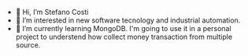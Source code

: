 - 👋 Hi, I’m Stefano Costi
- 👀 I’m interested in new software tecnology and industrial automation.
- 🌱 I’m currently learning MongoDB.  I'm going to use it in a personal project to understend how collect money transaction from multiple source.



